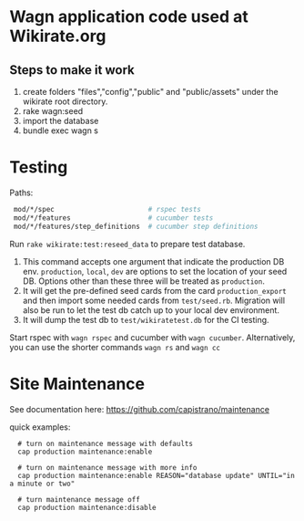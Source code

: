 Wagn application code used at Wikirate.org
=========

Steps to make it work
----

1. create folders "files","config","public" and "public/assets" under the wikirate root directory.
2. rake wagn:seed
3. import the database
4. bundle exec wagn s


Testing
=========

Paths:
```sh
 mod/*/spec                       # rspec tests
 mod/*/features                   # cucumber tests
 mod/*/features/step_definitions  # cucumber step definitions
```

Run `rake wikirate:test:reseed_data` to prepare test database.
1. This command accepts one argument that indicate the production DB env. `production`, `local`, `dev` are options to set the location of your seed DB. Options other than these three will be treated as `production`.
2. It will get the pre-defined seed cards from the card `production_export` and then import some needed cards from `test/seed.rb`. Migration will also be run to let the test db catch up to your local dev environment.
3. It will dump the test db to `test/wikiratetest.db` for the CI testing.


Start rspec with `wagn rspec` and cucumber with `wagn cucumber`.
Alternatively, you can use the shorter commands `wagn rs` and `wagn cc`

Site Maintenance
================

See documentation here: https://github.com/capistrano/maintenance

quick examples:
```
  # turn on maintenance message with defaults
  cap production maintenance:enable

  # turn on maintenance message with more info
  cap production maintenance:enable REASON="database update" UNTIL="in a minute or two"

  # turn maintenance message off
  cap production maintenance:disable

```